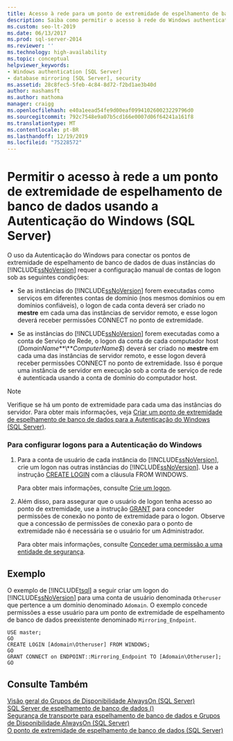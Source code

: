 ```yaml
---
title: Acesso à rede para um ponto de extremidade de espelhamento de banco de dados
description: Saiba como permitir o acesso à rede do Windows authenticatino a um ponto de extremidade de espelhamento de banco de dados para SQL Server.
ms.custom: seo-lt-2019
ms.date: 06/13/2017
ms.prod: sql-server-2014
ms.reviewer: ''
ms.technology: high-availability
ms.topic: conceptual
helpviewer_keywords:
- Windows authentication [SQL Server]
- database mirroring [SQL Server], security
ms.assetid: 28c8fec5-5feb-4c84-8d72-f2bd1ae3b40d
author: mashamsft
ms.author: mathoma
manager: craigg
ms.openlocfilehash: e40a1eead54fe9d00eaf099410260023229796d0
ms.sourcegitcommit: 792c7548e9a07b5cd166e0007d06f64241a161f8
ms.translationtype: MT
ms.contentlocale: pt-BR
ms.lasthandoff: 12/19/2019
ms.locfileid: "75228572"
---
```

# <a name="allow-network-access-to-a-database-mirroring-endpoint-using-windows-authentication-sql-server"></a>Permitir o acesso à rede a um ponto de extremidade de espelhamento de banco de dados usando a Autenticação do Windows (SQL Server)
  O uso da Autenticação do Windows para conectar os pontos de extremidade de espelhamento de banco de dados de duas instâncias do [!INCLUDE[ssNoVersion](../includes/ssnoversion-md.md)] requer a configuração manual de contas de logon sob as seguintes condições:  
  
-   Se as instâncias do [!INCLUDE[ssNoVersion](../includes/ssnoversion-md.md)] forem executadas como serviços em diferentes contas de domínio (nos mesmos domínios ou em domínios confiáveis), o logon de cada conta deverá ser criado no **mestre** em cada uma das instâncias de servidor remoto, e esse logon deverá receber permissões CONNECT no ponto de extremidade.  
  
-   Se as instâncias do [!INCLUDE[ssNoVersion](../includes/ssnoversion-md.md)] forem executadas como a conta de Serviço de Rede, o logon da conta de cada computador host (*DomainName***\\***ComputerName$*) deverá ser criado no **mestre** em cada uma das instâncias de servidor remoto, e esse logon deverá receber permissões CONNECT no ponto de extremidade. Isso é porque uma instância de servidor em execução sob a conta de serviço de rede é autenticada usando a conta de domínio do computador host.  
  
> [!NOTE]  
>  Verifique se há um ponto de extremidade para cada uma das instâncias do servidor. Para obter mais informações, veja [Criar um ponto de extremidade de espelhamento de banco de dados para a Autenticação do Windows &#40;SQL Server&#41;](database-mirroring/create-a-database-mirroring-endpoint-for-windows-authentication-transact-sql.md).  
  
### <a name="to-configure-logins-for-windows-authentication"></a>Para configurar logons para a Autenticação do Windows  
  
1.  Para a conta de usuário de cada instância do [!INCLUDE[ssNoVersion](../includes/ssnoversion-md.md)], crie um logon nas outras instâncias do [!INCLUDE[ssNoVersion](../includes/ssnoversion-md.md)]. Use a instrução [CREATE LOGIN](/sql/t-sql/statements/create-login-transact-sql) com a cláusula FROM WINDOWS.  
  
     Para obter mais informações, consulte [Crie um logon](../relational-databases/security/authentication-access/create-a-login.md).  
  
2.  Além disso, para assegurar que o usuário de logon tenha acesso ao ponto de extremidade, use a instrução [GRANT](/sql/t-sql/statements/grant-transact-sql) para conceder permissões de conexão no ponto de extremidade para o logon. Observe que a concessão de permissões de conexão para o ponto de extremidade não é necessária se o usuário for um Administrador.  
  
     Para obter mais informações, consulte [Conceder uma permissão a uma entidade de segurança](../relational-databases/security/authentication-access/grant-a-permission-to-a-principal.md).  
  
## <a name="example"></a>Exemplo  
 O exemplo de [!INCLUDE[tsql](../includes/tsql-md.md)] a seguir criar um logon do [!INCLUDE[ssNoVersion](../includes/ssnoversion-md.md)] para uma conta de usuário denominada `Otheruser` que pertence a um domínio denominado `Adomain`. O exemplo concede permissões a esse usuário para um ponto de extremidade de espelhamento de banco de dados preexistente denominado `Mirroring_Endpoint`.  
  
```  
USE master;  
GO  
CREATE LOGIN [Adomain\Otheruser] FROM WINDOWS;  
GO  
GRANT CONNECT on ENDPOINT::Mirroring_Endpoint TO [Adomain\Otheruser];  
GO  
```  
  
## <a name="see-also"></a>Consulte Também  
 [Visão geral do Grupos de Disponibilidade AlwaysOn &#40;SQL Server&#41;](availability-groups/windows/overview-of-always-on-availability-groups-sql-server.md)   
 [SQL Server de espelhamento de banco de dados &#40;&#41;](database-mirroring/database-mirroring-sql-server.md)   
 [Segurança de transporte para espelhamento de banco de dados e Grupos de Disponibilidade AlwaysOn &#40;SQL Server&#41;](database-mirroring/transport-security-database-mirroring-always-on-availability.md)   
 [O ponto de extremidade de espelhamento de banco de dados &#40;SQL Server&#41;](database-mirroring/the-database-mirroring-endpoint-sql-server.md)  
  
  
